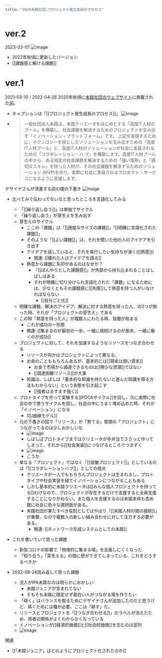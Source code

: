 ```yaml
---
title: "2020未踏社団:プロジェクト発生成長のプロセス"
---
```



# ver.2
2023-03-07
![image](https://gyazo.com/fa412c5f0177327a0585a62f569c12e3/thumb/1000)
- 2022年秋頃に更新したバージョン
- [[課題感と解ける課題]]

# ver.1
2021-03-10 / 2022-04-26
2020年秋頃に[未踏社団のウェブサイト](https://www.mitou.org/projects/index.html)に掲載された図。
- キャプションは「[[プロジェクト発生成長のプロセス]]」
![image](https://gyazo.com/d12ea2d842f481fe3be629aa962bd23b/thumb/1000)
- > 一般社団法人未踏は、未踏クリエータをはじめとする「高度IT人材のプール」を構築し、社会課題を解決するためのプロジェクトを生み出す「イノベーション・プラットフォーム」です。 上記を実現するために、テクノロジーを核としたソリューションを生み出すための「高度IT人材プール」と、高度IT人材のソリューションが社会に実装されるための「コラボレーション・ハ ブ」を構築します。高度IT人材プールの中から、ある特定の社会課題を解決するための「強い情熱」と「適切なスキル」を持った人材が、その社会課題を解決するためのソリューション (MVP)を作り、実際に社会に実装されるプロダクト・サービスになるように支援します。

デザイナさんが清書する前の僕の下書き
![image](https://gyazo.com/90ac7cbb2cbcdea8854922d6c5854296/thumb/1000)
- 比べてみて伝わってないなと思ったところを言語化してみる
    - 「[[繰り返し会う]]」は単独でサイクル
    - 「繰り返し会う」が芽生えを生み出す
    - 芽生えのサイクル
        - ここの「課題」は「[[適度なサイズの課題]]」「[[明確に言語化された課題]]」
        - そのような「[[よい課題]]」は、それを聞いた他の人のアイデアを引き出す
        - アイデアを話していると、それを実行したい気持ちが湧く([[熱意]])
            - 関連: [[優れた人はアイデアを語る]]
        - 熱意から課題に矢印があるのはなぜか？
            - 「[[ぼんやりとした課題感]]」が外部から持ち込まれることはしばしばある
            - それが明確に切り分けられ言語化された「課題」になるためには、少なくともその課題感に[[共感]]して熱意を持つ人がいなければならない
                - [[自分ごと化]]
    - 明確な課題、解決のアイデア、解決に対する熱意を持った人、の3つが揃った時、それが「プロジェクトの芽生え」である
    - この時「熱意を持った人」が複数人にわたる時、協働が始まる
        - これが成功の一形態
        - 関連: [[集まるのが最初の一歩、一緒に居続けるのが進歩、一緒に働くのが成功]]
    - プロジェクトに対して、それを加速するようなリソースをつなぎ合わせる
        - リソースが何かはプロジェクトによって異なる。
        - お金のことももちろんあるが、基本的には[[現金は弱い資本]]
            - お金で市場から調達できるものは[[稀少な資源]]ではない
            - [[調達困難リソース]]が大事
        - 知識は、しばしば「基本的な知識を持たないと進んだ知識を得る方法もわからない」という状態を引き起こす
            - [[強者はますます強く]]
    - プロトタイプを作って実験する[[PDCAサイクル]]を回し、次に実際に社会の中で使うサイクルを回し、社会の中にうまく埋め込めた時、それが「イノベーション」になる
        - [[U曲線モデル]]
    - 元の下書きの図で「リソース」が「育てる」冒頭の「プロジェクト」につながってるのは少しおかしいな
        - ![image](https://gyazo.com/75b8ab9f3498356ade0f50c2f3edf7e1/thumb/1000)
        - しばしばプロトタイプまではクリエータが手弁当でささっと作ってしまって、それから[[社会実装]]につなげるところでつまずく
        - ![image](https://gyazo.com/c301f77b301a8539cd6fc4ec2195fd2a/thumb/1000)
        - こうか
    - 単なる「プロジェクト」ではなく「[[協働プロジェクト]]」としているのは「[[コラボレーションハブ]]」としての視点
        - クリエータが一人でももちろんプロジェクトは生まれるし、プロトタイプや社会実装を経てイノベーションにつながることもある
        - しかし基本的に未踏クリエータは[[みんな個人プロジェクトを持ってる]]わけなので、プロジェクトが存在するだけで支援すると全員支援することになりかねない。また個人を支援するのは未踏本体も含め既に社会に色々な選択肢がある。
        - 未踏社団が果たすべき役割としてはやはり「[[未踏人材の間の接続]]」が重要。なので複数人の新しい組み合わせに対して注力する必要がある。
            - 関連: [[ネットワーク形成システムとしての未踏]]

- これを書いていて思った課題
    - 新型コロナの影響で「物理的に集まる場」を企画しにくくなった
    - 「知り合う」「芽生える」の間に壁ができてしまっている、これをどうするべきか

- 2022-08-24読み返して思った課題
    - 流入がIPA未踏なのは明らかにおかしい
        - 未踏ジュニアが含まれてない
        - そもそも未踏に限定せず面白い人がつながる場を作りたい
    - 「蒔く」はバランスを取るためにデザイナさんが追加したのだと思うけど、蒔くためには種が必要。ここは「耕す」だ。
    - リソースとプロジェクトを「[[つなぎ合わせる]]」のラベルが消えたため、両者の関係がよくわからなくなっている
    - イノベーションが[[経済的価値]]と[[社会的価値]]を生むのは並列
    - ![image](https://gyazo.com/96af12b787375f9227409ebc2976f12a/thumb/1000)

関連
- [[「未踏ジュニア」はどのようにプロジェクト化されたのか]]
